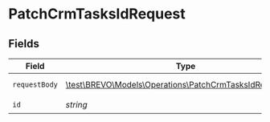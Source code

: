 # PatchCrmTasksIdRequest


## Fields

| Field                                                                                                             | Type                                                                                                              | Required                                                                                                          | Description                                                                                                       |
| ----------------------------------------------------------------------------------------------------------------- | ----------------------------------------------------------------------------------------------------------------- | ----------------------------------------------------------------------------------------------------------------- | ----------------------------------------------------------------------------------------------------------------- |
| `requestBody`                                                                                                     | [\test\BREVO\Models\Operations\PatchCrmTasksIdRequestBody](../../models/operations/PatchCrmTasksIdRequestBody.md) | :heavy_check_mark:                                                                                                | Updated task details.                                                                                             |
| `id`                                                                                                              | *string*                                                                                                          | :heavy_check_mark:                                                                                                | N/A                                                                                                               |